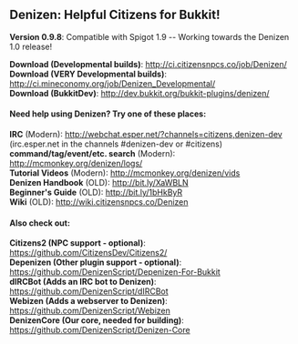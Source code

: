 Denizen: Helpful Citizens for Bukkit!
-------------------------------------

**Version 0.9.8**: Compatible with Spigot 1.9 -- Working towards the Denizen 1.0 release!

**Download (Developmental builds)**: http://ci.citizensnpcs.co/job/Denizen/  
**Download (VERY Developmental builds)**: http://ci.mineconomy.org/job/Denizen_Developmental/  
**Download (BukkitDev)**: http://dev.bukkit.org/bukkit-plugins/denizen/  

#### Need help using Denizen? Try one of these places:

**IRC** (Modern): http://webchat.esper.net/?channels=citizens,denizen-dev  
(irc.esper.net in the channels #denizen-dev or #citizens)  
**command/tag/event/etc. search** (Modern): http://mcmonkey.org/denizen/logs/  
**Tutorial Videos** (Modern): http://mcmonkey.org/denizen/vids  
**Denizen Handbook** (OLD): http://bit.ly/XaWBLN  
**Beginner's Guide** (OLD): http://bit.ly/1bHkByR  
**Wiki** (OLD): http://wiki.citizensnpcs.co/Denizen  

#### Also check out:

**Citizens2 (NPC support - optional)**: https://github.com/CitizensDev/Citizens2/  
**Depenizen (Other plugin support - optional)**: https://github.com/DenizenScript/Depenizen-For-Bukkit  
**dIRCBot (Adds an IRC bot to Denizen)**: https://github.com/DenizenScript/dIRCBot  
**Webizen (Adds a webserver to Denizen)**: https://github.com/DenizenScript/Webizen  
**DenizenCore (Our core, needed for building)**: https://github.com/DenizenScript/Denizen-Core  

